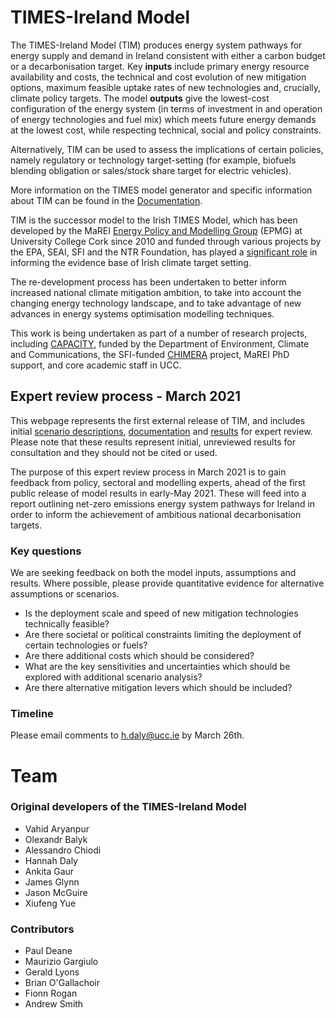 # TIMES-Ireland Model

The TIMES-Ireland Model (TIM) produces energy system pathways for energy supply and demand in Ireland consistent with either a carbon budget or a decarbonisation target. Key **inputs** include primary energy resource availability and costs, the technical and cost evolution of new mitigation options, maximum feasible uptake rates of new technologies and, crucially, climate policy targets. The model **outputs** give the lowest-cost configuration of the energy system (in terms of investment in and operation of energy technologies and fuel mix) which meets future energy demands at the lowest cost, while respecting technical, social and policy constraints.

Alternatively, TIM can be used to assess the implications of certain policies, namely regulatory or technology target-setting (for example, biofuels blending obligation or sales/stock share target for electric vehicles).

More information on the TIMES model generator and specific information about TIM can be found in the [Documentation](/documentation).

TIM is the successor model to the Irish TIMES Model, which has been developed by the MaREI [Energy Policy and Modelling Group](https://www.marei.ie/energy-policy-modelling/) (EPMG) at University College Cork since 2010 and funded through various projects by the EPA, SEAI, SFI and the NTR Foundation, has played a [significant role](https://www.epa.ie/researchandeducation/research/researchpublications/researchreports/research326.html) in informing the evidence base of Irish climate target setting.

The re-development process has been undertaken to better inform increased national climate mitigation ambition, to take into account the changing energy technology landscape, and to take advantage of new advances in energy systems optimisation modelling techniques.

This work is being undertaken as part of a number of research projects, including [CAPACITY](https://www.marei.ie/project/capacity/), funded by the Department of Environment, Climate and Communications, the SFI-funded [CHIMERA](https://www.marei.ie/project/chimera/) project, MaREI PhD support, and core academic staff in UCC.


## Expert review process - March 2021

This webpage represents the first external release of TIM, and includes initial [scenario descriptions](/scenarios), [documentation](/documentation) and [results](/results) for expert review. Please note that these results represent initial, unreviewed results for consultation and they should not be cited or used.

The purpose of this expert review process in March 2021 is to gain feedback from policy, sectoral and modelling experts, ahead of the first public release of model results in early-May 2021. These will feed into a report outlining net-zero emissions energy system pathways for Ireland in order to inform the achievement of ambitious national decarbonisation targets.

### Key questions

We are seeking feedback on both the model inputs, assumptions and results. Where possible, please provide quantitative evidence for alternative assumptions or scenarios.

- Is the deployment scale and speed of new mitigation technologies technically feasible?
- Are there societal or political constraints limiting the deployment of certain technologies or fuels?
- Are there additional costs which should be considered?
- What are the key sensitivities and uncertainties which should be explored with additional scenario analysis?
- Are there alternative mitigation levers which should be included?

### Timeline

Please email comments to [h.daly@ucc.ie](mailto:h.daly@ucc.ie) by March 26th.


# Team
### Original developers of the TIMES-Ireland Model

- Vahid Aryanpur
- Olexandr Balyk
- Alessandro Chiodi
- Hannah Daly
- Ankita Gaur
- James Glynn
- Jason McGuire
- Xiufeng Yue

### Contributors 

- Paul Deane
- Maurizio Gargiulo
- Gerald Lyons
- Brian O'Gallachoir
- Fionn Rogan
- Andrew Smith

